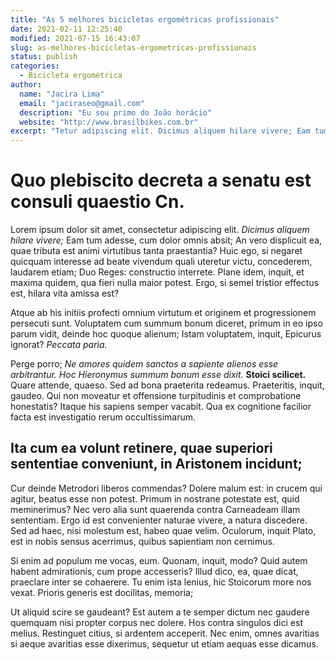 ```yaml
---
title: "As 5 melhores bicicletas ergométricas profissionais"
date: 2021-02-11 12:25:40
modified: 2021-07-15 16:43:07
slug: as-melhores-bicicletas-ergometricas-profissionais
status: publish
categories:
  - Bicicleta ergométrica
author:
  name: "Jacira Lima"
  email: "jaciraseo@gmail.com"
  description: "Eu sou primo do João horácio"
  website: "http://www.brasilbikes.com.br"
excerpt: "Tetur adipiscing elit. Dicimus aliquem hilare vivere; Eam tum adesse, cum dolor omnis absit; An vero."
---
```


# Quo plebiscito decreta a senatu est consuli quaestio Cn.

Lorem ipsum dolor sit amet, consectetur adipiscing elit. *Dicimus aliquem hilare vivere;* Eam tum adesse, cum dolor omnis absit; An vero displicuit ea, quae tributa est animi virtutibus tanta praestantia? Huic ego, si negaret quicquam interesse ad beate vivendum quali uteretur victu, concederem, laudarem etiam; Duo Reges: constructio interrete. Plane idem, inquit, et maxima quidem, qua fieri nulla maior potest. Ergo, si semel tristior effectus est, hilara vita amissa est? 

Atque ab his initiis profecti omnium virtutum et originem et progressionem persecuti sunt. Voluptatem cum summum bonum diceret, primum in eo ipso parum vidit, deinde hoc quoque alienum; Istam voluptatem, inquit, Epicurus ignorat? *Peccata paria.* 

Perge porro; *Ne amores quidem sanctos a sapiente alienos esse arbitrantur.* *Hoc Hieronymus summum bonum esse dixit.* **Stoici scilicet.** Quare attende, quaeso. Sed ad bona praeterita redeamus. Praeteritis, inquit, gaudeo. Qui non moveatur et offensione turpitudinis et comprobatione honestatis? Itaque his sapiens semper vacabit. Qua ex cognitione facilior facta est investigatio rerum occultissimarum. 

## Ita cum ea volunt retinere, quae superiori sententiae conveniunt, in Aristonem incidunt;

Cur deinde Metrodori liberos commendas? Dolere malum est: in crucem qui agitur, beatus esse non potest. Primum in nostrane potestate est, quid meminerimus? Nec vero alia sunt quaerenda contra Carneadeam illam sententiam. Ergo id est convenienter naturae vivere, a natura discedere. Sed ad haec, nisi molestum est, habeo quae velim. Oculorum, inquit Plato, est in nobis sensus acerrimus, quibus sapientiam non cernimus. 

Si enim ad populum me vocas, eum. Quonam, inquit, modo? Quid autem habent admirationis, cum prope accesseris? Illud dico, ea, quae dicat, praeclare inter se cohaerere. Tu enim ista lenius, hic Stoicorum more nos vexat. Prioris generis est docilitas, memoria; 

Ut aliquid scire se gaudeant? Est autem a te semper dictum nec gaudere quemquam nisi propter corpus nec dolere. Hos contra singulos dici est melius. Restinguet citius, si ardentem acceperit. Nec enim, omnes avaritias si aeque avaritias esse dixerimus, sequetur ut etiam aequas esse dicamus.